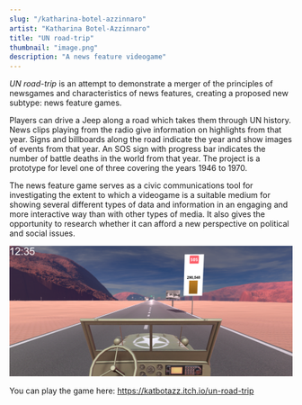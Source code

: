 ```yaml
---
slug: "/katharina-botel-azzinnaro"
artist: "Katharina Botel-Azzinnaro"
title: "UN road-trip"
thumbnail: "image.png"
description: "A news feature videogame"
---
```


*UN road-trip*  is an attempt to demonstrate a merger of the principles of newsgames and characteristics of news features, creating a proposed new subtype: news feature games. 

Players can drive a Jeep along a road which takes them through UN history. News clips playing from the radio give information on highlights from that year. Signs and billboards along the road indicate the year and show images of events from that year. An SOS sign with progress bar indicates the number of battle deaths in the world from that year. The project is a prototype for level one of three covering the years 1946 to 1970.

The news feature game serves as a civic communications tool for investigating the extent to which a videogame is a suitable medium for showing several different types of data and information in an engaging and more interactive way than with other types of media. It also gives the opportunity to research whether it can afford a new perspective on political and social issues.

![UN road-trip](image_2.png)

You can play the game here: https://katbotazz.itch.io/un-road-trip
